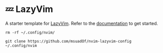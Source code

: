 # 💤 LazyVim

A starter template for [LazyVim](https://github.com/LazyVim/LazyVim).
Refer to the [documentation](https://lazyvim.github.io/installation) to get started.

```shell
rm -rf ~/.config/nvim/

git clone https://github.com/msuadOf/nvim-lazyvim-config ~/.config/nvim
```

